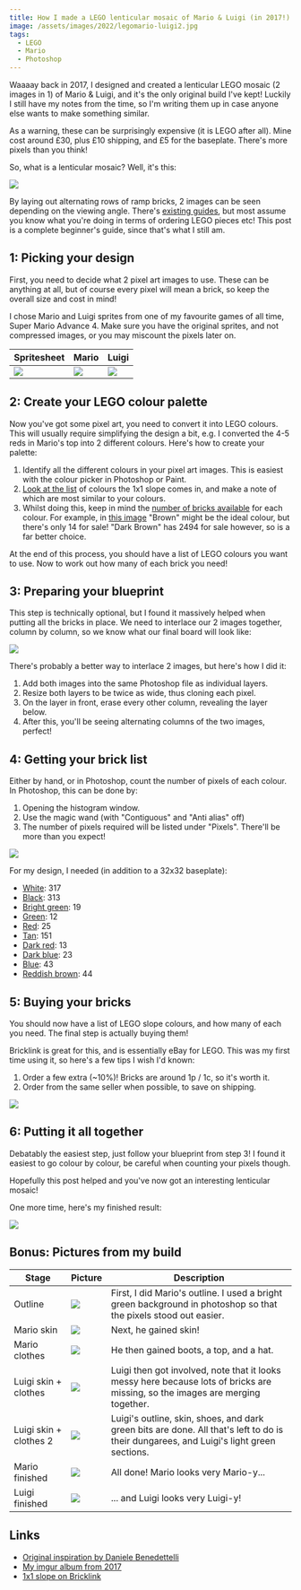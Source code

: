 ```yaml
---
title: How I made a LEGO lenticular mosaic of Mario & Luigi (in 2017!)
image: /assets/images/2022/legomario-luigi2.jpg
tags:
  - LEGO
  - Mario
  - Photoshop
---
```


Waaaay back in 2017, I designed and created a lenticular LEGO mosaic (2 images in 1) of Mario & Luigi, and it's the only original build I've kept! Luckily I still have my notes from the time, so I'm writing them up in case anyone else wants to make something similar.

As a warning, these can be surprisingly expensive (it is LEGO after all). Mine cost around £30, plus £10 shipping, and £5 for the baseplate. There's more pixels than you think!

So, what is a lenticular mosaic? Well, it's this:

![](/assets/images/2022/legomario.gif)

By laying out alternating rows of ramp bricks, 2 images can be seen depending on the viewing angle. There's [existing guides](https://www.instructables.com/Lenticular-Lego/), but most assume you know what you're doing in terms of ordering LEGO pieces etc! This post is a complete beginner's guide, since that's what I still am.

## 1: Picking your design

First, you need to decide what 2 pixel art images to use. These can be anything at all, but of course every pixel will mean a brick, so keep the overall size and cost in mind!

I chose Mario and Luigi sprites from one of my favourite games of all time, Super Mario Advance 4. Make sure you have the original sprites, and not compressed images, or you may miscount the pixels later on.

| Spritesheet                                                                                           | Mario                                        | Luigi                                        |
| ----------------------------------------------------------------------------------------------------- | -------------------------------------------- | -------------------------------------------- |
| [![](/assets/images/2022/legomario-sprites-thumbnail.png)](/assets/images/2022/legomario-sprites.png) | ![](/assets/images/2022/legomario-mario.png) | ![](/assets/images/2022/legomario-luigi.png) |

## 2: Create your LEGO colour palette

Now you've got some pixel art, you need to convert it into LEGO colours. This will usually require simplifying the design a bit, e.g. I converted the 4-5 reds in Mario's top into 2 different colours. Here's how to create your palette:

1. Identify all the different colours in your pixel art images. This is easiest with the colour picker in Photoshop or Paint.
2. [Look at the list](https://www.bricklink.com/catalogColors.asp?itemType=P&itemNo=54200&v=2) of colours the 1x1 slope comes in, and make a note of which are most similar to your colours.
3. Whilst doing this, keep in mind the [number of bricks available](https://www.bricklink.com/v2/catalog/catalogitem.page?P=54200#T=C&C=74) for each colour. For example, in [this image](/assets/images/2022/legomario-colours.png) "Brown" might be the ideal colour, but there's only 14 for sale! "Dark Brown" has 2494 for sale however, so is a far better choice.

At the end of this process, you should have a list of LEGO colours you want to use. Now to work out how many of each brick you need!

## 3: Preparing your blueprint

This step is technically optional, but I found it massively helped when putting all the bricks in place. We need to interlace our 2 images together, column by column, so we know what our final board will look like:

![](/assets/images/2022/legomario-interlaced.png)

There's probably a better way to interlace 2 images, but here's how I did it:

1. Add both images into the same Photoshop file as individual layers.
2. Resize both layers to be twice as wide, thus cloning each pixel.
3. On the layer in front, erase every other column, revealing the layer below.
4. After this, you'll be seeing alternating columns of the two images, perfect!

## 4: Getting your brick list

Either by hand, or in Photoshop, count the number of pixels of each colour. In Photoshop, this can be done by:

1. Opening the histogram window.
2. Use the magic wand (with "Contiguous" and "Anti alias" off)
3. The number of pixels required will be listed under "Pixels". There'll be more than you expect!

![](/assets/images/2022/legomario-histogram.png)

For my design, I needed (in addition to a 32x32 baseplate):

- [White](https://www.bricklink.com/v2/catalog/catalogitem.page?P=54200&idColor=1#T=S&C=1&O=%7B%22color%22:1,%22iconly%22:0%7D): 317
- [Black](https://www.bricklink.com/v2/catalog/catalogitem.page?P=54200&idColor=11#T=S&C=11&O=%7B%22color%22:11,%22iconly%22:0%7D): 313
- [Bright green](https://www.bricklink.com/v2/catalog/catalogitem.page?P=54200&idColor=36#T=S&C=36&O=%7B%22color%22:36,%22iconly%22:0%7D): 19
- [Green](https://www.bricklink.com/v2/catalog/catalogitem.page?P=54200&idColor=6#T=S&C=6&O=%7B%22color%22:6,%22iconly%22:0%7D): 12
- [Red](https://www.bricklink.com/v2/catalog/catalogitem.page?P=54200&idColor=5#T=S&C=5&O=%7B%22color%22:5,%22iconly%22:0%7D): 25
- [Tan](https://www.bricklink.com/v2/catalog/catalogitem.page?P=54200&idColor=2#T=S&C=2&O=%7B%22color%22:2,%22iconly%22:0%7D): 151
- [Dark red](https://www.bricklink.com/v2/catalog/catalogitem.page?P=54200&idColor=59#T=S&C=59&O=%7B%22color%22:59,%22iconly%22:0%7D): 13
- [Dark blue](https://www.bricklink.com/v2/catalog/catalogitem.page?P=54200&idColor=63#T=S&C=63&O=%7B%22color%22:63,%22iconly%22:0%7D): 23
- [Blue](https://www.bricklink.com/v2/catalog/catalogitem.page?P=54200&idColor=7#T=S&C=7&O=%7B%22color%22:7,%22iconly%22:0%7D): 43
- [Reddish brown](https://www.bricklink.com/v2/catalog/catalogitem.page?P=54200&idColor=88#T=S&C=88&O=%7B%22color%22:88,%22iconly%22:0%7D): 44

## 5: Buying your bricks

You should now have a list of LEGO slope colours, and how many of each you need. The final step is actually buying them!

Bricklink is great for this, and is essentially eBay for LEGO. This was my first time using it, so here's a few tips I wish I'd known:

1. Order a few extra (~10%)! Bricks are around 1p / 1c, so it's worth it.
2. Order from the same seller when possible, to save on shipping.

![](/assets/images/2022/legomario-bricklink.png)

## 6: Putting it all together

Debatably the easiest step, just follow your blueprint from step 3! I found it easiest to go colour by colour, be careful when counting your pixels though.

Hopefully this post helped and you've now got an interesting lenticular mosaic!

One more time, here's my finished result:

![](/assets/images/2022/legomario.gif)

## Bonus: Pictures from my build

| Stage                  | Picture                                                                                                   | Description                                                                                                                             |
| ---------------------- | --------------------------------------------------------------------------------------------------------- | --------------------------------------------------------------------------------------------------------------------------------------- |
| Outline                | [![](/assets/images/2022/legomario-outline-thumbnail.jpg)](/assets/images/2022/legomario-outline.jpg)     | First, I did Mario's outline. I used a bright green background in photoshop so that the pixels stood out easier.                        |
| Mario skin             | [![](/assets/images/2022/legomario-skin-thumbnail.jpg)](/assets/images/2022/legomario-skin.jpg)           | Next, he gained skin!                                                                                                                   |
| Mario clothes          | [![](/assets/images/2022/legomario-clothes-thumbnail.jpg)](/assets/images/2022/legomario-clothes.jpg)     | He then gained boots, a top, and a hat.                                                                                                 |
| Luigi skin + clothes   | [![](/assets/images/2022/legomario-luigi1-thumbnail.jpg)](/assets/images/2022/legomario-luigi1.jpg)       | Luigi then got involved, note that it looks messy here because lots of bricks are missing, so the images are merging together.          |
| Luigi skin + clothes 2 | [![](/assets/images/2022/legomario-luigi2-thumbnail.jpg)](/assets/images/2022/legomario-luigi2.jpg)       | Luigi's outline, skin, shoes, and dark green bits are done. All that's left to do is their dungarees, and Luigi's light green sections. |
| Mario finished         | [![](/assets/images/2022/legomario-finished1-thumbnail.jpg)](/assets/images/2022/legomario-finished1.jpg) | All done! Mario looks very Mario-y...                                                                                                   |
| Luigi finished         | [![](/assets/images/2022/legomario-finished2-thumbnail.jpg)](/assets/images/2022/legomario-finished2.jpg) | ... and Luigi looks very Luigi-y!                                                                                                       |

## Links

- [Original inspiration by Daniele Benedettelli](https://robotics.benedettelli.com/lego-lenticular-mosaic/)
- [My imgur album from 2017](https://imgur.com/gallery/GI8Cs)
- [1x1 slope on Bricklink](https://www.bricklink.com/v2/catalog/catalogitem.page?P=54200#T=C&C=74)
